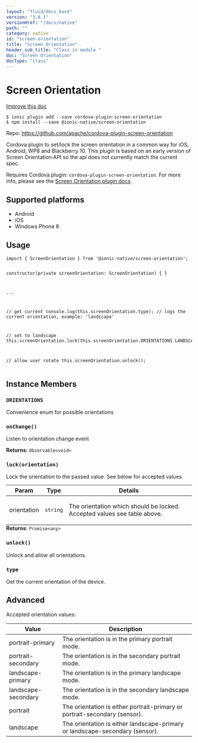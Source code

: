 ```yaml
---
layout: "fluid/docs_base"
version: "3.6.1"
versionHref: "/docs/native"
path: ""
category: native
id: "screen-orientation"
title: "Screen Orientation"
header_sub_title: "Class in module "
doc: "Screen Orientation"
docType: "class"
---
```


<h1 class="api-title">Screen Orientation</h1>

<a class="improve-v2-docs" href="http://github.com/driftyco/ionic-native/edit/master/src/@ionic-native/plugins/screen-orientation/index.ts#L4">
  Improve this doc
</a>






<pre><code class="nohighlight">$ ionic plugin add --save cordova-plugin-screen-orientation
$ npm install --save @ionic-native/screen-orientation
</code></pre>
<p>Repo:
  <a href="https://github.com/apache/cordova-plugin-screen-orientation">
    https://github.com/apache/cordova-plugin-screen-orientation
  </a>
</p>


<p>Cordova plugin to set/lock the screen orientation in a common way for iOS, Android, WP8 and Blackberry 10.
This plugin is based on an early version of Screen Orientation API so the api does not currently match the current spec.</p>
<p>Requires Cordova plugin: <code>cordova-plugin-screen-orientation</code>. For more info, please see the <a href="https://github.com/apache/cordova-plugin-screen-orientation">Screen Orientation plugin docs</a>.</p>




<h2>Supported platforms</h2>
<ul>
  <li>Android</li><li>iOS</li><li>Windows Phone 8</li>
</ul>






<h2>Usage</h2>
<pre><code class="lang-typescript">import { ScreenOrientation } from &#39;@ionic-native/screen-orientation&#39;;

constructor(private screenOrientation: ScreenOrientation) { }

...


// get current
console.log(this.screenOrientation.type); // logs the current orientation, example: &#39;landscape&#39;

// set to landscape
this.screenOrientation.lock(this.screenOrientation.ORIENTATIONS.LANDSCAPE);

// allow user rotate
this.screenOrientation.unlock();
</code></pre>








<h2>Instance Members</h2>
<h3><a class="anchor" name="ORIENTATIONS" href="#ORIENTATIONS"></a><code>ORIENTATIONS</code></h3>

Convenience enum for possible orientations



<h3><a class="anchor" name="onChange" href="#onChange"></a><code>onChange()</code></h3>




Listen to orientation change event


<div class="return-value" markdown="1">
  <i class="icon ion-arrow-return-left"></i>
  <b>Returns:</b> <code>Observable&lt;void&gt;</code> 
</div><h3><a class="anchor" name="lock" href="#lock"></a><code>lock(orientation)</code></h3>




Lock the orientation to the passed value.
See below for accepted values
<table class="table param-table" style="margin:0;">
  <thead>
  <tr>
    <th>Param</th>
    <th>Type</th>
    <th>Details</th>
  </tr>
  </thead>
  <tbody>
  <tr>
    <td>
      orientation</td>
    <td>
      <code>string</code>
    </td>
    <td>
      <p>The orientation which should be locked. Accepted values see table above.</p>
</td>
  </tr>
  </tbody>
</table>

<div class="return-value" markdown="1">
  <i class="icon ion-arrow-return-left"></i>
  <b>Returns:</b> <code>Promise&lt;any&gt;</code> 
</div><h3><a class="anchor" name="unlock" href="#unlock"></a><code>unlock()</code></h3>




Unlock and allow all orientations.



<h3><a class="anchor" name="type" href="#type"></a><code>type</code></h3>


Get the current orientation of the device.





<h2><a class="anchor" name="advanced" href="#advanced"></a>Advanced</h2>
<p>Accepted orientation values:</p>
<table>
<thead>
<tr>
<th>Value</th>
<th>Description</th>
</tr>
</thead>
<tbody>
<tr>
<td>portrait-primary</td>
<td>The orientation is in the primary portrait mode.</td>
</tr>
<tr>
<td>portrait-secondary</td>
<td>The orientation is in the secondary portrait mode.</td>
</tr>
<tr>
<td>landscape-primary</td>
<td>The orientation is in the primary landscape mode.</td>
</tr>
<tr>
<td>landscape-secondary</td>
<td>The orientation is in the secondary landscape mode.</td>
</tr>
<tr>
<td>portrait</td>
<td>The orientation is either portrait-primary or portrait-secondary (sensor).</td>
</tr>
<tr>
<td>landscape</td>
<td>The orientation is either landscape-primary or landscape-secondary (sensor).</td>
</tr>
</tbody>
</table>





